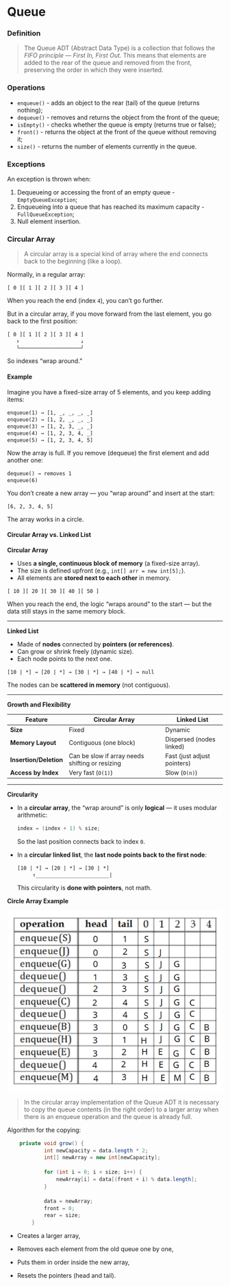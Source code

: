 # Queue

### Definition

> The Queue ADT (Abstract Data Type) is a collection that follows the *FIFO principle — First In, First Out*. This means that elements are added to the rear of the queue and removed from the front, preserving the order in which they were inserted.

### Operations

- `enqueue()` - adds an object to the rear (tail) of the queue (returns nothing);
- `dequeue()` - removes and returns the object from the front of the queue;
- `isEmpty()` - checks whether the queue is empty (returns true or false);
- `front()` - returns the object at the front of the queue without removing it;
- `size()` - returns the number of elements currently in the queue.

### Exceptions
An exception is thrown when:

1. Dequeueing or accessing the front of an empty queue - `EmptyQueueException`;
2. Enqueueing into a queue that has reached its maximum capacity - `FullQueueException`;
3. Null element insertion.

### Circular Array

> A circular array is a special kind of array where the end connects back to the beginning (like a loop).

Normally, in a regular array:

```
[ 0 ][ 1 ][ 2 ][ 3 ][ 4 ]
```

When you reach the end (index `4`), you can’t go further.

But in a circular array, if you move forward from the last element,
you go back to the first position:

```
[ 0 ][ 1 ][ 2 ][ 3 ][ 4 ]
   ↑                    ↓
   └────────────────────┘
```

So indexes “wrap around.”


#### Example

Imagine you have a fixed-size array of 5 elements, and you keep adding items:

```
enqueue(1) → [1, _, _, _, _]
enqueue(2) → [1, 2, _, _, _]
enqueue(3) → [1, 2, 3, _, _]
enqueue(4) → [1, 2, 3, 4, _]
enqueue(5) → [1, 2, 3, 4, 5]
```

Now the array is full.
If you remove (dequeue) the first element and add another one:

```
dequeue() → removes 1
enqueue(6)
```

You don’t create a new array — you “wrap around” and insert at the start:

```
[6, 2, 3, 4, 5]
```

The array works in a circle.

#### Circular Array vs. Linked List

**Circular Array**

* Uses **a single, continuous block of memory** (a fixed-size array).
* The size is defined upfront (e.g., `int[] arr = new int[5];`).
* All elements are **stored next to each other** in memory.


```
[ 10 ][ 20 ][ 30 ][ 40 ][ 50 ]
```

When you reach the end, the logic “wraps around” to the start —
but the data still stays in the same memory block.

---

**Linked List**

* Made of **nodes** connected by **pointers (or references)**.
* Can grow or shrink freely (dynamic size).
* Each node points to the next one.


```
[10 | *] → [20 | *] → [30 | *] → [40 | *] → null
```

The nodes can be **scattered in memory** (not contiguous).

---

**Growth and Flexibility**

| Feature                | Circular Array                                  | Linked List                 |
| ---------------------- | ----------------------------------------------- | --------------------------- |
| **Size**               | Fixed                                           | Dynamic                     |
| **Memory Layout**      | Contiguous (one block)                          | Dispersed (nodes linked)    |
| **Insertion/Deletion** | Can be slow if array needs shifting or resizing | Fast (just adjust pointers) |
| **Access by Index**    | Very fast (`O(1)`)                              | Slow (`O(n)`)               |

---

**Circularity**

* In a **circular array**, the “wrap around” is only **logical** — it uses modular arithmetic:

  ```java
  index = (index + 1) % size;
  ```

  So the last position connects back to index `0`.

* In a **circular linked list**, the **last node points back to the first node**:

  ```
  [10 | *] → [20 | *] → [30 | *]
       ↑________________________|
  ```

  This circularity is **done with pointers**, not math.

**Circle Array Example**

![example](images/circularArray.png)

> In the circular array implementation of the Queue ADT it is necessary to copy the queue contents
(in the right order) to a larger array when there is an enqueue operation and the queue is already
full.

Algorithm for the copying:

```java
    private void grow() {
            int newCapacity = data.length * 2;
            int[] newArray = new int[newCapacity];

            for (int i = 0; i < size; i++) {
                newArray[i] = data[(front + i) % data.length];
            }

            data = newArray;
            front = 0;
            rear = size;
        }
```



- Creates a larger array,

- Removes each element from the old queue one by one,

- Puts them in order inside the new array,

- Resets the pointers (head and tail).